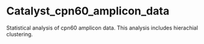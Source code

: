 # Catalyst_cpn60_amplicon_data
 Statistical analysis of cpn60 amplicon data.
 This analysis includes hierachial clustering.
